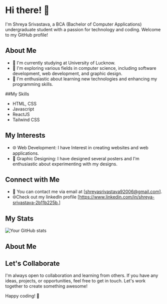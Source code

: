 # Hi there! 👋

I'm Shreya Srivastava, a BCA (Bachelor of Computer Applications) undergraduate student with a passion for technology and coding. Welcome to my GitHub profile!

## About Me

- 🌱 I'm currently studying at University of Lucknow.
- 💼 I'm exploring various fields in computer science, including software development, web development, and graphic design.
- 🤖 I'm enthusiastic about learning new technologies and enhancing my programming skills.

##My Skills

- HTML, CSS
- Javascript
- ReactJS
- Tailwind CSS

## My Interests

- 🌐 Web Development: I have Interest in creating websites and web applications.
- 🎨 Graphic Designing: I have designed several posters and I'm enthusiastic about experimenting with my designs.


## Connect with Me

- 📧 You can contact me via email at [shreyasrivastava92006@gmail.com].
- 🌐Check out my linkedIn profile [https://www.linkedin.com/in/shreya-srivastava-2b11b225b.]

## My Stats

 ![Your GitHub stats](https://github-readme-stats.vercel.app/api?username=Shreya904&show_icons=true&theme=radical)

## About Me

## Let's Collaborate

I'm always open to collaboration and learning from others. If you have any ideas, projects, or opportunities, feel free to get in touch. Let's work together to create something awesome!

Happy coding! 🚀
